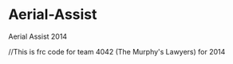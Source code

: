Aerial-Assist
=============

Aerial Assist 2014

//This is frc code for team 4042 (The Murphy's Lawyers) for 2014
